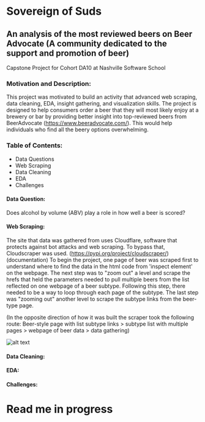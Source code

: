 # Sovereign of Suds
## An analysis of the most reviewed beers on Beer Advocate (A community dedicated to the support and promotion of beer)
Capstone Project for Cohort DA10 at Nashville Software School 

### Motivation and Description:
This project was motivated to build an activity that advanced web scraping, data cleaning, EDA, insight gathering, and visualization skills. The project is designed to help consumers order a beer that they will most likely enjoy at a brewery or bar by providing better insight into top-reviewed beers from BeerAdvocate (https://www.beeradvocate.com/). This would help individuals who find all the beery options overwhelming. 

### Table of Contents:
- Data Questions
- Web Scraping
- Data Cleaning
- EDA
- Challenges

#### Data Question:
 Does alcohol by volume (ABV) play a role in how well a beer is scored? 
    
#### Web Scraping:
The site that data was gathered from uses Cloudflare, software that protects against bot attacks and web scraping. To bypass that, Cloudscraper was used. (https://pypi.org/project/cloudscraper/) (documentation) To begin the project, one page of beer was scraped first to understand where to find the data in the html code from 'inspect element' on the webpage. The next step was to "zoom out" a level and scrape the hrefs that held the parameters needed to pull multiple beers from the list reflected on one webpage of a beer subtype. Following this step, there needed to be a way to loop through each page of the subtype. The last step was "zooming out" another level to scrape the subtype links from the beer-type page.

(In the opposite direction of how it was built the scraper took the following route: Beer-style page with list subtype links > subtype list with multiple pages > webpage of beer data > data gathering)

![alt text](![image](https://github.com/megyg6/sovereign-of-suds/assets/130840783/a308e9cf-bfe4-48b2-b596-46f3229c3abb)
)


#### Data Cleaning:


#### EDA:

#### Challenges: 


  # Read me in progress
  
